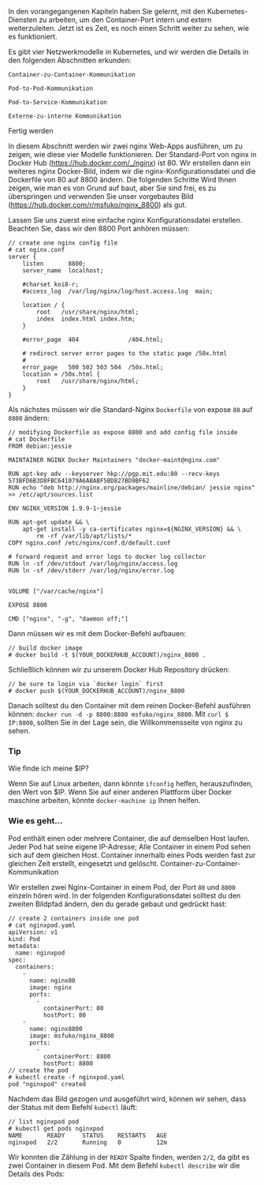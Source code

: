 In den vorangegangenen Kapiteln haben Sie gelernt, mit den Kubernetes-Diensten zu arbeiten, um den Container-Port intern und extern weiterzuleiten. Jetzt ist es Zeit, es noch einen Schritt weiter zu sehen, wie es funktioniert.

Es gibt vier Netzwerkmodelle in Kubernetes, und wir werden die Details in den folgenden Abschnitten erkunden:

    Container-zu-Container-Kommunikation

    Pod-to-Pod-Kommunikation

    Pod-to-Service-Kommunikation

    Externe-zu-interne Kommunikation

Fertig werden

In diesem Abschnitt werden wir zwei nginx Web-Apps ausführen, um zu zeigen, wie diese vier Modelle funktionieren. Der Standard-Port von nginx in Docker Hub (https://hub.docker.com/_/nginx) ist 80. Wir erstellen dann ein weiteres nginx Docker-Bild, indem wir die nginx-Konfigurationsdatei und die Dockerfile von 80 auf 8800 ändern. Die folgenden Schritte Wird Ihnen zeigen, wie man es von Grund auf baut, aber Sie sind frei, es zu überspringen und verwenden Sie unser vorgebautes Bild (https://hub.docker.com/r/msfuko/nginx_8800) als gut.

Lassen Sie uns zuerst eine einfache nginx Konfigurationsdatei erstellen. Beachten Sie, dass wir den 8800 Port anhören müssen:
```
// create one nginx config file
# cat nginx.conf
server {
    listen       8800;
    server_name  localhost;

    #charset koi8-r;
    #access_log  /var/log/nginx/log/host.access.log  main;

    location / {
        root   /usr/share/nginx/html;
        index  index.html index.htm;
    }

    #error_page  404              /404.html;

    # redirect server error pages to the static page /50x.html
    #
    error_page   500 502 503 504  /50x.html;
    location = /50x.html {
        root   /usr/share/nginx/html;
    }
}
```
Als nächstes müssen wir die Standard-Nginx `Dockerfile` von expose `80` auf `8800` ändern:
```
// modifying Dockerfile as expose 8800 and add config file inside
# cat Dockerfile
FROM debian:jessie

MAINTAINER NGINX Docker Maintainers "docker-maint@nginx.com"

RUN apt-key adv --keyserver hkp://pgp.mit.edu:80 --recv-keys 573BFD6B3D8FBC641079A6ABABF5BD827BD9BF62
RUN echo "deb http://nginx.org/packages/mainline/debian/ jessie nginx" >> /etc/apt/sources.list

ENV NGINX_VERSION 1.9.9-1~jessie

RUN apt-get update && \
    apt-get install -y ca-certificates nginx=${NGINX_VERSION} && \
        rm -rf /var/lib/apt/lists/*
COPY nginx.conf /etc/nginx/conf.d/default.conf

# forward request and error logs to docker log collector
RUN ln -sf /dev/stdout /var/log/nginx/access.log
RUN ln -sf /dev/stderr /var/log/nginx/error.log


VOLUME ["/var/cache/nginx"]

EXPOSE 8800

CMD ["nginx", "-g", "daemon off;"]
```
Dann müssen wir es mit dem Docker-Befehl aufbauen:
```
// build docker image
# docker build -t $(YOUR_DOCKERHUB_ACCOUNT)/nginx_8800 .
```
Schließlich können wir zu unserem Docker Hub Repository drücken:
```
// be sure to login via `docker login` first
# docker push $(YOUR_DOCKERHUB_ACCOUNT)/nginx_8800
```
Danach solltest du den Container mit dem reinen Docker-Befehl ausführen können: `docker run -d -p 8800:8800 msfuko/nginx_8800`. Mit `curl $ IP:8800`, sollten Sie in der Lage sein, die Willkommensseite von nginx zu sehen.

### Tip
Wie finde ich meine $IP?

Wenn Sie auf Linux arbeiten, dann könnte `ifconfig` helfen, herauszufinden, den Wert von $IP. Wenn Sie auf einer anderen Plattform über Docker maschine arbeiten, könnte `docker-machine ip` Ihnen helfen.

### Wie es geht…

Pod enthält einen oder mehrere Container, die auf demselben Host laufen. Jeder Pod hat seine eigene IP-Adresse; Alle Container in einem Pod sehen sich auf dem gleichen Host. Container innerhalb eines Pods werden fast zur gleichen Zeit erstellt, eingesetzt und gelöscht.
Container-zu-Container-Kommunikation

Wir erstellen zwei Nginx-Container in einem Pod, der Port `80` und `8800` einzeln hören wird. In der folgenden Konfigurationsdatei solltest du den zweiten Bildpfad ändern, den du gerade gebaut und gedrückt hast:
```
// create 2 containers inside one pod
# cat nginxpod.yaml
apiVersion: v1
kind: Pod
metadata:
  name: nginxpod
spec:
  containers:
    -
      name: nginx80
      image: nginx
      ports:
        -
          containerPort: 80
          hostPort: 80
    -
      name: nginx8800
      image: msfuko/nginx_8800
      ports:
        -
          containerPort: 8800
          hostPort: 8800
// create the pod
# kubectl create -f nginxpod.yaml
pod "nginxpod" created

```
Nachdem das Bild gezogen und ausgeführt wird, können wir sehen, dass der Status mit dem Befehl `kubectl` läuft:
```
// list nginxpod pod
# kubectl get pods nginxpod
NAME       READY     STATUS    RESTARTS   AGE
nginxpod   2/2       Running   0          12m
```
Wir konnten die Zählung in der `READY` Spalte finden, werden `2/2`, da gibt es zwei Container in diesem Pod. Mit dem Befehl `kubectl describe` wir die Details des Pods: